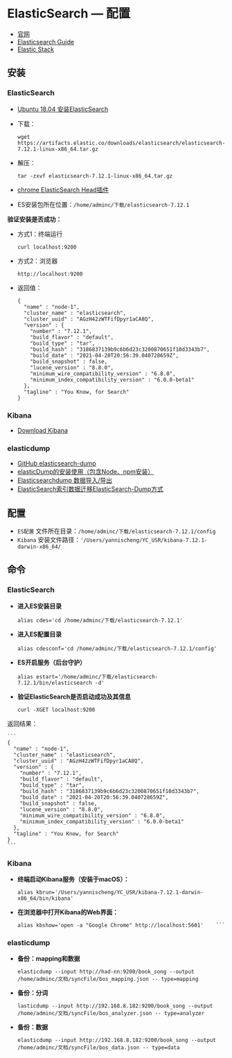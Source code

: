 # ElasticSearch — 配置

- [官网](https://www.elastic.co/cn/)
- [Elasticsearch Guide](https://www.elastic.co/guide/en/elasticsearch/reference/current/index.html)
- [Elastic Stack](https://www.elastic.co/cn/elastic-stack)

## 安装

### ElasticSearch

- [Ubuntu 18.04 安装ElasticSearch](https://blog.csdn.net/k_young1997/article/details/104199232)
- 下载：

	```shell
	wget https://artifacts.elastic.co/downloads/elasticsearch/elasticsearch-7.12.1-linux-x86_64.tar.gz
	```
- 解压：

	```shell
	tar -zxvf elasticsearch-7.12.1-linux-x86_64.tar.gz
	```	
	
- [chrome ElasticSearch Head插件](https://chrome.google.com/webstore/detail/elasticsearch-head/ffmkiejjmecolpfloofpjologoblkegm/related)
- ES安装包所在位置：`/home/adminc/下载/elasticsearch-7.12.1`

**验证安装是否成功：**

- 方式1：终端运行 

	```shell
	curl localhost:9200
	```
		
- 方式2：浏览器

	```
	http://localhost:9200
	```
	
- 返回值：
	
	```shell
	{
	  "name" : "node-1",
	  "cluster_name" : "elasticsearch",
	  "cluster_uuid" : "AGzH42zWTFifDpyr1aCA8Q",
	  "version" : {
	    "number" : "7.12.1",
	    "build_flavor" : "default",
	    "build_type" : "tar",
	    "build_hash" : "3186837139b9c6b6d23c3200870651f10d3343b7",
	    "build_date" : "2021-04-20T20:56:39.040728659Z",
	    "build_snapshot" : false,
	    "lucene_version" : "8.8.0",
	    "minimum_wire_compatibility_version" : "6.8.0",
	    "minimum_index_compatibility_version" : "6.0.0-beta1"
	  },
	  "tagline" : "You Know, for Search"
	}
	```

### Kibana

- [Download Kibana](https://www.elastic.co/cn/downloads/kibana)
	
### elasticdump

- [GitHub elasticsearch-dump](https://github.com/taskrabbit/elasticsearch-dump)
- [elasticDump的安装使用（包含Node、npm安装）](https://www.cnblogs.com/larry-luo/p/11133276.html)
- [Elasticsearchdump 数据导入/导出](https://www.cnblogs.com/mojita/p/12011800.html)
- [ElasticSearch索引数据迁移ElasticSearch-Dump方式](https://blog.csdn.net/qq_39680564/article/details/83177266)


## 配置

- `ES配置` 文件所在目录：`/home/adminc/下载/elasticsearch-7.12.1/config`
- `Kibana` 安装文件路径：`'/Users/yannischeng/YC_USR/kibana-7.12.1-darwin-x86_64/`

## 命令

### ElasticSearch

- **进入ES安装目录**

	```shell
	alias cdes='cd /home/adminc/下载/elasticsearch-7.12.1'
	```

- **进入ES配置目录**

	```shell
	alias cdesconf='cd /home/adminc/下载/elasticsearch-7.12.1/config'
	```

- **ES开启服务（后台守护）**

	```shell
	alias estart='/home/adminc/下载/elasticsearch-7.12.1/bin/elasticsearch -d'
	```
	
- **验证ElasticSearch是否启动成功及其信息**

 
	```shell
	curl -XGET localhost:9200
	```
	
 返回结果：
	
	
	```
	{
	  "name" : "node-1",
	  "cluster_name" : "elasticsearch",
	  "cluster_uuid" : "AGzH42zWTFifDpyr1aCA8Q",
	  "version" : {
	    "number" : "7.12.1",
	    "build_flavor" : "default",
	    "build_type" : "tar",
	    "build_hash" : "3186837139b9c6b6d23c3200870651f10d3343b7",
	    "build_date" : "2021-04-20T20:56:39.040728659Z",
	    "build_snapshot" : false,
	    "lucene_version" : "8.8.0",
	    "minimum_wire_compatibility_version" : "6.8.0",
	    "minimum_index_compatibility_version" : "6.0.0-beta1"
	  },
	  "tagline" : "You Know, for Search"
	}
	```

### Kibana

- **终端启动Kibana服务（安装于macOS）：**

	```shell
	alias kbrun='/Users/yannischeng/YC_USR/kibana-7.12.1-darwin-x86_64/bin/kibana'
	```

- **在浏览器中打开Kibana的Web界面：**

	```shell
	alias kbshow='open -a "Google Chrome" http://localhost:5601'	```

### elasticdump

- **备份：mapping和数据**


	```shell
	elasticdump --input http://had-nn:9200/book_song --output /home/adminc/文档/syncFile/bos_mapping.json -- type=mapping
	```
	
- **备份：分词**


	```shell
	lasticdump --input http://192.168.8.182:9200/book_song --output /home/adminc/文档/syncFile/bos_analyzer.json -- type=analyzer
	```
	
- **备份：数据**


	```shell
	elasticdump --input http://192.168.8.182:9200/book_song --output /home/adminc/文档/syncFile/bos_data.json -- type=data
	```
	
	



